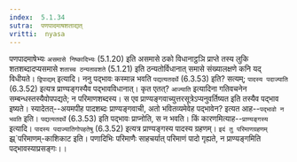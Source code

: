 ```yaml
---
index:  5.1.34
sutra:  पणपादमाषशताद्यत्
vritti:  nyasa
---
```


पणपादमाषेभ्यः `असमासे निष्कादिभ्यः` (5.1.20) इति असमासे ठको विधानाट्ठञि प्राप्ते तस्य लुकि शतशब्दादप्यसमासे `शताच्च ठन्यतावशते` (5.1.21) इति ठन्यतोर्विधानात् समासे संख्यालक्षणे कनि यद् विधीयते। `द्विपाद्यम्` इत्यादि। ननु पद्भावः कस्मान्न भवति `पद्यत्यतदर्थे` (6.3.53) इति? सत्यम्; `पादस्य पदाज्याति` (6.3.52) इत्यत्र प्राण्यङ्गस्यैव पद्भावविधानात्। कृत एतत्? `आज्याति` इत्यादिना गतिवचनेन सम्बन्धस्तस्यैवोपपद्यते; न परिमाणशब्दस्य। स एव प्राण्यङ्गवाच्युत्तरसूत्रेऽप्यनुवर्तिष्यत इति तस्यैव पद्भाव इष्यते। स्यादेतत्--अयमपीह पादशब्दः प्राण्यङ्गवाची, अतो भवितव्यमेवेह पद्भावेन? इत्यत आह--`पद्भावो न भवति` इति। `पद्यत्यतदर्थे` (6.3.53) इति पद्भावः प्राप्नोति, स न भवति। किं कारणमित्याह--`प्राण्यङ्गस्य` इत्यादि। `पादस्य पदाज्यातिगोपहतेषु` (6.3.52) इत्यत्र प्राण्यङ्गस्य पादस्य ग्रहणम्। `इदं तु परिमाणग्रहणम्` झ्र्`परिमाणम्-काशिकाट इति। पणादिभिः परिमाणैः साहचर्यात् परिमाणं पादो गृह्यते, न प्राण्यङ्गमिति पद्भावस्याप्रसङ्गः।।

